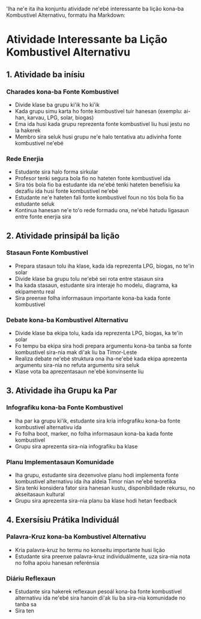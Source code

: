 'Iha ne'e ita iha konjuntu atividade ne'ebé interessante ba lição kona-ba Kombustivel Alternativu, formatu iha Markdown:

# Atividade Interessante ba Lição Kombustivel Alternativu

## 1. Atividade ba inísiu

### Charades kona-ba Fonte Kombustivel
- Divide klase ba grupu ki'ik ho ki'ik
- Kada grupu simu karta ho fonte kombustivel tuir hanesan (exemplu: ai-han, karvau, LPG, solar, biogas)
- Ema ida husi kada grupu reprezenta fonte kombustivel liu husi jestu no la hakerek
- Membro sira seluk husi grupu ne'e halo tentativa atu adivinha fonte kombustivel ne'ebé

### Rede Enerjia
- Estudante sira halo forma sirkular
- Profesor tenki segura bola fio no hateten fonte kombustivel ida
- Sira tós bola fio ba estudante ida ne'ebé tenki hateten benefísiu ka dezafiu ida husi fonte kombustivel ne'ebé
- Estudante ne'e hateten fali fonte kombustivel foun no tós bola fio ba estudante seluk
- Kontinua hanesan ne'e to'o rede formadu ona, ne'ebé hatudu ligasaun entre fonte enerjia sira 

## 2. Atividade prinsipál ba lição

### Stasaun Fonte Kombustivel
- Prepara stasaun tolu iha klase, kada ida reprezenta LPG, biogas, no te'in solar
- Divide klase ba grupu tolu ne'ebé sei rota entre stasaun sira
- Iha kada stasaun, estudante sira interaje ho modelu, diagrama, ka ekipamentu real
- Sira preenxe folha informasaun importante kona-ba kada fonte kombustivel

### Debate kona-ba Kombustivel Alternativu
- Divide klase ba ekipa tolu, kada ida reprezenta LPG, biogas, ka te'in solar
- Fo tempu ba ekipa sira hodi prepara argumentu kona-ba tanba sa fonte kombustivel sira-nia mak di'ak liu ba Timor-Leste
- Realiza debate ne'ebé struktura ona iha-ne'ebé kada ekipa aprezenta argumentu sira-nia no refuta argumentu sira seluk
- Klase vota ba aprezentasaun ne'ebé konvinsente liu

## 3. Atividade iha Grupu ka Par

### Infografiku kona-ba Fonte Kombustivel
- Iha par ka grupu ki'ik, estudante sira kria infografiku kona-ba fonte kombustivel alternativu ida
- Fo folha boot, marker, no folha informasaun kona-ba kada fonte kombustivel
- Grupu sira aprezenta sira-nia infografiku ba klase

### Planu Implementasaun Komunidade
- Iha grupu, estudante sira dezenvolve planu hodi implementa fonte kombustivel alternativu ida iha aldeia Timor nian ne'ebé teoretika
- Sira tenki konsidera fator sira hanesan kustu, disponibilidade rekursu, no akseitasaun kultural
- Grupu sira aprezenta sira-nia planu ba klase hodi hetan feedback

## 4. Exersísiu Prátika Individuál

### Palavra-Kruz kona-ba Kombustivel Alternativu
- Kria palavra-kruz ho termu no konseitu importante husi lição
- Estudante sira preenxe palavra-kruz individuálmente, uza sira-nia nota no folha apoiu hanesan referénsia

### Diáriu Reflexaun
- Estudante sira hakerek reflexaun pesoál kona-ba fonte kombustivel alternativu ida ne'ebé sira hanoin di'ak liu ba sira-nia komunidade no tanba sa
- Sira ten